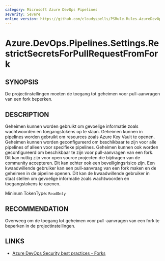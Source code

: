 ```yaml
---
category: Microsoft Azure DevOps Pipelines
severity: Severe
online version: https://github.com/cloudyspells/PSRule.Rules.AzureDevOps/blob/main/src/PSRule.Rules.AzureDevOps/nl/Azure.DevOps.Pipelines.Settings.RestrictSecretsForPullRequestFromFork.md
---
```


# Azure.DevOps.Pipelines.Settings.RestrictSecretsForPullRequestFromFork

## SYNOPSIS

De projectinstellingen moeten de toegang tot geheimen voor pull-aanvragen van een fork
beperken.

## DESCRIPTION

Geheimen kunnen worden gebruikt om gevoelige informatie zoals wachtwoorden en
toegangstokens op te slaan. Geheimen kunnen in pipelines worden gebruikt om
resources zoals Azure Key Vault te openen. Geheimen kunnen worden geconfigureerd om
beschikbaar te zijn voor alle pipelines of alleen voor specifieke pipelines. Geheimen
kunnen ook worden geconfigureerd om beschikbaar te zijn voor pull-aanvragen van een fork.
Dit kan nuttig zijn voor open source projecten die bijdragen van de community accepteren.
Dit kan echter ook een beveiligingsrisico zijn. Een kwaadwillende gebruiker kan een
pull-aanvraag van een fork maken en de geheimen in de pipeline openen. Dit kan de
kwaadwillende gebruiker in staat stellen om gevoelige informatie zoals wachtwoorden en
toegangstokens te openen.

Mininum TokenType: `ReadOnly`

## RECOMMENDATION

Overweeg om de toegang tot geheimen voor pull-aanvragen van een fork te beperken in de
projectinstellingen.

## LINKS

- [Azure DevOps Security best practices - Forks](https://learn.microsoft.com/nl-nl/azure/devops/pipelines/security/repos?view=azure-devops#dont-provide-secrets-to-fork-builds)
